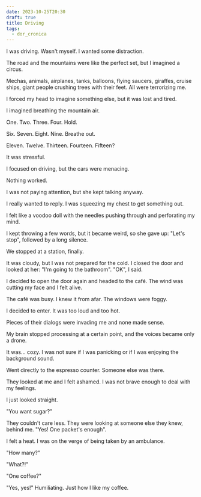 ```yaml
---
date: 2023-10-25T20:30
draft: true
title: Driving
tags:
  - dor_cronica
---
```

I was driving. Wasn't myself. I wanted some distraction.

The road and the mountains were like the perfect set, but I imagined a circus.

Mechas, animals, airplanes, tanks, balloons, flying saucers, giraffes, cruise ships, giant people crushing trees with their feet. All were terrorizing me.

I forced my head to imagine something else, but it was lost and tired.

I imagined breathing the mountain air.

One. Two. Three. Four. Hold.

Six. Seven. Eight. Nine. Breathe out.

Eleven. Twelve. Thirteen. Fourteen. Fifteen?

It was stressful.

I focused on driving, but the cars were menacing.

Nothing worked.

I was not paying attention, but she kept talking anyway.

I really wanted to reply. I was squeezing my chest to get something out.

I felt like a voodoo doll with the needles pushing through and perforating my mind.

I kept throwing a few words, but it became weird, so she gave up: "Let's stop", followed by a long silence.

We stopped at a station, finally.

It was cloudy, but I was not prepared for the cold. I closed the door and looked at her: "I'm going to the bathroom". "OK", I said.

I decided to open the door again and headed to the café. The wind was cutting my face and I felt alive.

The café was busy. I knew it from afar. The windows were foggy.

I decided to enter. It was too loud and too hot.

Pieces of their dialogs were invading me and none made sense.

My brain stopped processing at a certain point, and the voices became only a drone.

It was… cozy. I was not sure if I was panicking or if I was enjoying the background sound.

Went directly to the espresso counter. Someone else was there.

They looked at me and I felt ashamed. I was not brave enough to deal with my feelings.

I just looked straight.

"You want sugar?"

They couldn't care less. They were looking at someone else they knew, behind me. "Yes! One packet's enough".

I felt a heat. I was on the verge of being taken by an ambulance.

"How many?"

"What?!"

"One coffee?"

"Yes, yes!" Humiliating. Just how I like my coffee.